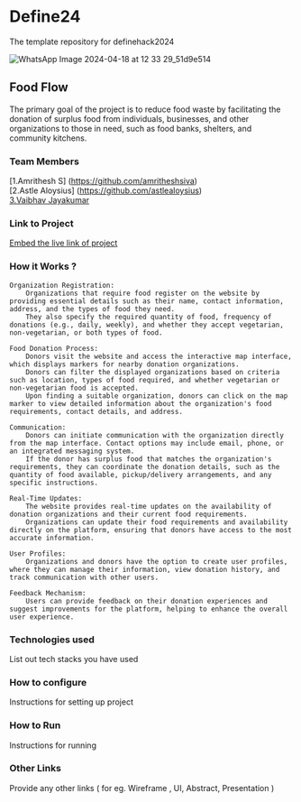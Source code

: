 # Define24
The template repository for definehack2024

![WhatsApp Image 2024-04-18 at 12 33 29_51d9e514](https://github.com/Definehack/Define24/assets/79042374/4d6c229a-5048-4ac9-bba6-c0e835e22097)

## Food Flow
The primary goal of the project is to reduce food waste by facilitating the donation of surplus food from individuals, businesses, and other organizations to those in need, such as food banks, shelters, and community kitchens.

### Team Members
[1.Amrithesh S] (https://github.com/amritheshsiva)   
[2.Astle Aloysius] (https://github.com/astlealoysius)   
[3.Vaibhav Jayakumar](https://github.com/speedypail)      

### Link to Project
[Embed the live link of project](live_link)

### How it Works ?
    Organization Registration:
        Organizations that require food register on the website by providing essential details such as their name, contact information, address, and the types of food they need.
        They also specify the required quantity of food, frequency of donations (e.g., daily, weekly), and whether they accept vegetarian, non-vegetarian, or both types of food.

    Food Donation Process:
        Donors visit the website and access the interactive map interface, which displays markers for nearby donation organizations.
        Donors can filter the displayed organizations based on criteria such as location, types of food required, and whether vegetarian or non-vegetarian food is accepted.
        Upon finding a suitable organization, donors can click on the map marker to view detailed information about the organization's food requirements, contact details, and address.

    Communication:
        Donors can initiate communication with the organization directly from the map interface. Contact options may include email, phone, or an integrated messaging system.
        If the donor has surplus food that matches the organization's requirements, they can coordinate the donation details, such as the quantity of food available, pickup/delivery arrangements, and any specific instructions.

    Real-Time Updates:
        The website provides real-time updates on the availability of donation organizations and their current food requirements.
        Organizations can update their food requirements and availability directly on the platform, ensuring that donors have access to the most accurate information.

    User Profiles:
        Organizations and donors have the option to create user profiles, where they can manage their information, view donation history, and track communication with other users.

    Feedback Mechanism:
        Users can provide feedback on their donation experiences and suggest improvements for the platform, helping to enhance the overall user experience.  


### Technologies used
List out tech stacks you have used

### How to configure
Instructions for setting up project

### How to Run
Instructions for running

### Other Links
Provide any other links ( for eg. Wireframe , UI, Abstract, Presentation )

